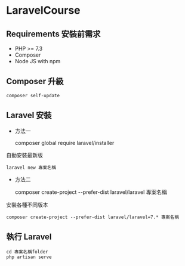 # LaravelCourse

## Requirements 安裝前需求

  - PHP >= 7.3
  - Composer 
  - Node JS with npm
  
## Composer 升級

    composer self-update
  
## Laravel 安裝

  - 方法一
  
    composer global require laravel/installer

自動安裝最新版

    laravel new 專案名稱

  - 方法二

    composer create-project --prefer-dist laravel/laravel 專案名稱

安裝各種不同版本

    composer create-project --prefer-dist laravel/laravel=7.* 專案名稱

## 執行 Laravel

    cd 專案名稱folder
    php artisan serve
